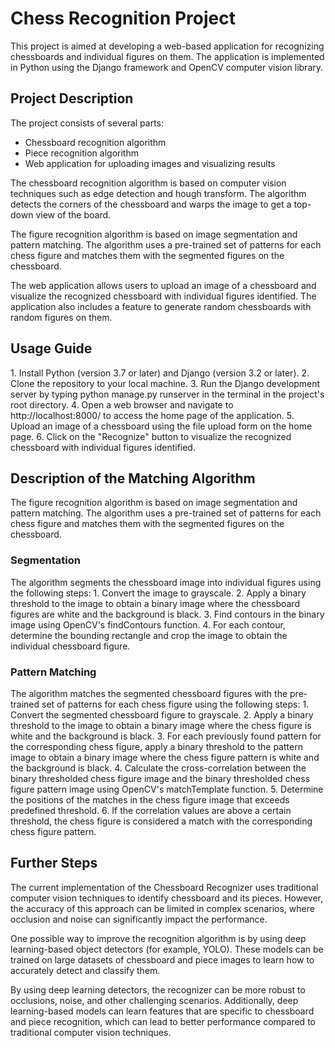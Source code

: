 <h1>Chess Recognition Project</h1>
This project is aimed at developing a web-based application for recognizing chessboards and individual figures on them. The application is implemented in Python using the Django framework and OpenCV computer vision library.

<h2>Project Description</h2>
The project consists of several parts:

* Chessboard recognition algorithm
* Piece recognition algorithm
* Web application for uploading images and visualizing results

The chessboard recognition algorithm is based on computer vision techniques such as edge detection and hough transform. The algorithm detects the corners of the chessboard and warps the image to get a top-down view of the board.

The figure recognition algorithm is based on image segmentation and pattern matching. The algorithm uses a pre-trained set of patterns for each chess figure and matches them with the segmented figures on the chessboard.

The web application allows users to upload an image of a chessboard and visualize the recognized chessboard with individual figures identified. The application also includes a feature to generate random chessboards with random figures on them.

<h2>Usage Guide</h2>
1. Install Python (version 3.7 or later) and Django (version 3.2 or later).
2. Clone the repository to your local machine.
3. Run the Django development server by typing python manage.py runserver in the terminal in the project's root directory.
4. Open a web browser and navigate to http://localhost:8000/ to access the home page of the application.
5. Upload an image of a chessboard using the file upload form on the home page.
6. Click on the "Recognize" button to visualize the recognized chessboard with individual figures identified.

<h2>Description of the Matching Algorithm</h2>

The figure recognition algorithm is based on image segmentation and pattern matching. The algorithm uses a pre-trained set of patterns for each chess figure and matches them with the segmented figures on the chessboard.

<h3>Segmentation</h3>
The algorithm segments the chessboard image into individual figures using the following steps:
1. Convert the image to grayscale.
2. Apply a binary threshold to the image to obtain a binary image where the chessboard figures are white and the background is black.
3. Find contours in the binary image using OpenCV's findContours function.
4. For each contour, determine the bounding rectangle and crop the image to obtain the individual chessboard figure.

<h3>Pattern Matching</h3>
The algorithm matches the segmented chessboard figures with the pre-trained set of patterns for each chess figure using the following steps:
1. Convert the segmented chessboard figure to grayscale.
2. Apply a binary threshold to the image to obtain a binary image where the chess figure is white and the background is black.
3. For each previously found pattern for the corresponding chess figure, apply a binary threshold to the pattern image to obtain a binary image where the chess figure pattern is white and the background is black.
4. Calculate the cross-correlation between the binary thresholded chess figure image and the binary thresholded chess figure pattern image using OpenCV's matchTemplate function.
5. Determine the positions of the matches in the chess figure image that exceeds predefined threshold.
6. If the correlation values are above a certain threshold, the chess figure is considered a match with the corresponding chess figure pattern.

<h2>Further Steps</h2>

The current implementation of the Chessboard Recognizer uses traditional computer vision techniques to identify chessboard and its pieces. However, the accuracy of this approach can be limited in complex scenarios, where occlusion and noise can significantly impact the performance.

One possible way to improve the recognition algorithm is by using deep learning-based object detectors (for example, YOLO). These models can be trained on large datasets of chessboard and piece images to learn how to accurately detect and classify them.

By using deep learning detectors, the recognizer can be more robust to occlusions, noise, and other challenging scenarios. Additionally, deep learning-based models can learn features that are specific to chessboard and piece recognition, which can lead to better performance compared to traditional computer vision techniques.